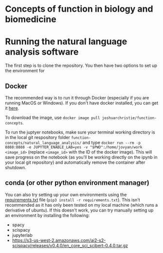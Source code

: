 # Concepts of function in biology and biomedicine

# Running the natural language analysis software

The first step is to clone the repository. You then have two options to set up the environment for

## Docker

The recommended way is to run it through Docker (especially if you are running MacOS or Windows). If you don't have docker installed, you can get it [here](https://www.docker.com/get-started).

To download the image, use `docker image pull joshuarchristie/function-concepts`.

To run the juptyer notebooks, make sure your terminal working directory is in the local git respository folder `function-concepts/natural_language_analysis/` and type `docker run --rm -p 8888:8888 -e JUPYTER_ENABLE_LAB=yes -v "$PWD":/home/jovyan/work <image_id>` (replace `<image_id>` with the ID of the docker image).
This will save progress on the notebook (as you'll be working directly on the ipynb in your local git repository) and automatically remove the container after shutdown.

## conda (or other python environment manager)

You can also try setting up your own environments using the [requirements.txt](https://github.com/joshuachristie/function-concepts/blob/master/requirements.txt) file (`pip3 install -r requirements.txt`). This isn't recommended as it has only been tested on my local machine (which runs a derivative of ubuntu). If this doesn't work, you can try manually setting up an environment by installing the following:
- spacy
- scispacy
- jupyterlab
- https://s3-us-west-2.amazonaws.com/ai2-s2-scispacy/releases/v0.4.0/en_core_sci_scibert-0.4.0.tar.gz
